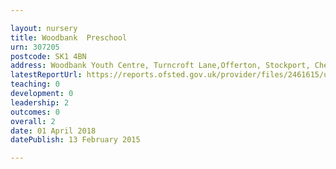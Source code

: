 ```yaml
---

layout: nursery
title: Woodbank  Preschool
urn: 307205
postcode: SK1 4BN
address: Woodbank Youth Centre, Turncroft Lane,Offerton, Stockport, Cheshire, SK1 4BN
latestReportUrl: https://reports.ofsted.gov.uk/provider/files/2461615/urn/307205.pdf
teaching: 0
development: 0
leadership: 2
outcomes: 0
overall: 2
date: 01 April 2018 
datePublish: 13 February 2015

---
```

